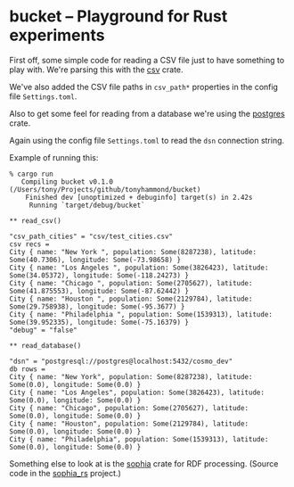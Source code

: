# bucket – Playground for Rust experiments

First off, some simple code for reading a CSV file just to have something to
play with. We're parsing this with the
[csv](https://docs.rs/csv/1.0.2/csv/) crate.

We've also added the CSV file paths in `csv_path*` properties in the config
file `Settings.toml`.

Also to get some feel for reading from a database we're using the
[postgres](https://docs.rs/postgres/0.15.2/postgres/) crate.

Again using the config file `Settings.toml` to read the `dsn` connection string.

Example of running this:
```
% cargo run
   Compiling bucket v0.1.0 (/Users/tony/Projects/github/tonyhammond/bucket)                                                              
    Finished dev [unoptimized + debuginfo] target(s) in 2.42s                                                                            
     Running `target/debug/bucket`

** read_csv()

"csv_path_cities" = "csv/test_cities.csv"
csv recs =
City { name: "New York ", population: Some(8287238), latitude: Some(40.7306), longitude: Some(-73.98658) }
City { name: "Los Angeles ", population: Some(3826423), latitude: Some(34.05372), longitude: Some(-118.24273) }
City { name: "Chicago ", population: Some(2705627), latitude: Some(41.875553), longitude: Some(-87.62442) }
City { name: "Houston ", population: Some(2129784), latitude: Some(29.758938), longitude: Some(-95.3677) }
City { name: "Philadelphia ", population: Some(1539313), latitude: Some(39.952335), longitude: Some(-75.16379) }
"debug" = "false"

** read_database()

"dsn" = "postgresql://postgres@localhost:5432/cosmo_dev"
db rows =
City { name: "New York", population: Some(8287238), latitude: Some(0.0), longitude: Some(0.0) }
City { name: "Los Angeles", population: Some(3826423), latitude: Some(0.0), longitude: Some(0.0) }
City { name: "Chicago", population: Some(2705627), latitude: Some(0.0), longitude: Some(0.0) }
City { name: "Houston", population: Some(2129784), latitude: Some(0.0), longitude: Some(0.0) }
City { name: "Philadelphia", population: Some(1539313), latitude: Some(0.0), longitude: Some(0.0) }
```

Something else to look at is the [sophia](https://docs.rs/sophia/0.1.0/sophia/) crate for RDF processing. (Source code in the [sophia_rs](https://github.com/pchampin/sophia_rs) project.)

